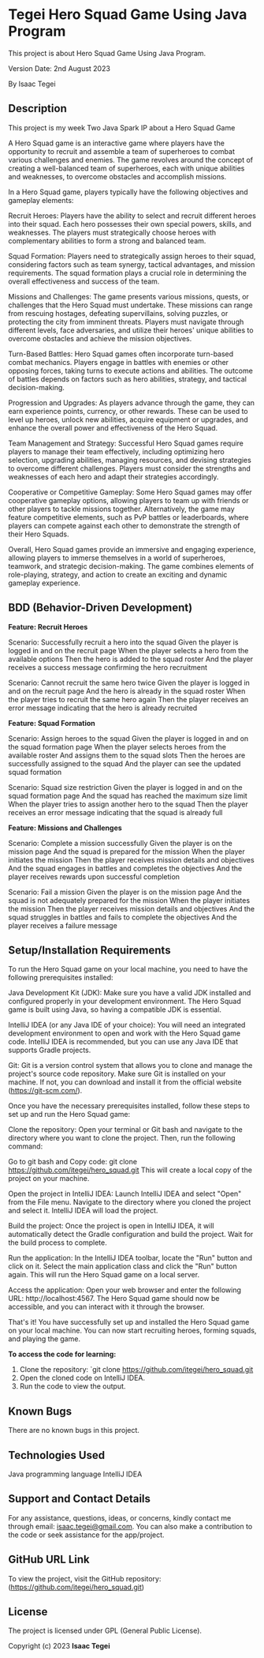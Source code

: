 # Tegei Hero Squad Game Using Java Program

This project is about Hero Squad Game Using Java Program.

Version Date: 2nd August 2023

By Isaac Tegei

## Description

This project is my week Two Java Spark IP about a Hero Squad Game

A Hero Squad game is an interactive game where players have the opportunity to recruit and assemble a team of superheroes to combat various challenges and enemies. The game revolves around the concept of creating a well-balanced team of superheroes, each with unique abilities and weaknesses, to overcome obstacles and accomplish missions.

In a Hero Squad game, players typically have the following objectives and gameplay elements:

Recruit Heroes: Players have the ability to select and recruit different heroes into their squad. Each hero possesses their own special powers, skills, and weaknesses. The players must strategically choose heroes with complementary abilities to form a strong and balanced team.

Squad Formation: Players need to strategically assign heroes to their squad, considering factors such as team synergy, tactical advantages, and mission requirements. The squad formation plays a crucial role in determining the overall effectiveness and success of the team.

Missions and Challenges: The game presents various missions, quests, or challenges that the Hero Squad must undertake. These missions can range from rescuing hostages, defeating supervillains, solving puzzles, or protecting the city from imminent threats. Players must navigate through different levels, face adversaries, and utilize their heroes' unique abilities to overcome obstacles and achieve the mission objectives.

Turn-Based Battles: Hero Squad games often incorporate turn-based combat mechanics. Players engage in battles with enemies or other opposing forces, taking turns to execute actions and abilities. The outcome of battles depends on factors such as hero abilities, strategy, and tactical decision-making.

Progression and Upgrades: As players advance through the game, they can earn experience points, currency, or other rewards. These can be used to level up heroes, unlock new abilities, acquire equipment or upgrades, and enhance the overall power and effectiveness of the Hero Squad.

Team Management and Strategy: Successful Hero Squad games require players to manage their team effectively, including optimizing hero selection, upgrading abilities, managing resources, and devising strategies to overcome different challenges. Players must consider the strengths and weaknesses of each hero and adapt their strategies accordingly.

Cooperative or Competitive Gameplay: Some Hero Squad games may offer cooperative gameplay options, allowing players to team up with friends or other players to tackle missions together. Alternatively, the game may feature competitive elements, such as PvP battles or leaderboards, where players can compete against each other to demonstrate the strength of their Hero Squads.

Overall, Hero Squad games provide an immersive and engaging experience, allowing players to immerse themselves in a world of superheroes, teamwork, and strategic decision-making. The game combines elements of role-playing, strategy, and action to create an exciting and dynamic gameplay experience.

## BDD (Behavior-Driven Development)
**Feature: Recruit Heroes**

Scenario: Successfully recruit a hero into the squad Given the player is logged in and on the recruit page When the player selects a hero from the available options Then the hero is added to the squad roster And the player receives a success message confirming the hero recruitment

Scenario: Cannot recruit the same hero twice Given the player is logged in and on the recruit page And the hero is already in the squad roster When the player tries to recruit the same hero again Then the player receives an error message indicating that the hero is already recruited

**Feature: Squad Formation**

Scenario: Assign heroes to the squad Given the player is logged in and on the squad formation page When the player selects heroes from the available roster And assigns them to the squad slots Then the heroes are successfully assigned to the squad And the player can see the updated squad formation

Scenario: Squad size restriction Given the player is logged in and on the squad formation page And the squad has reached the maximum size limit When the player tries to assign another hero to the squad Then the player receives an error message indicating that the squad is already full

**Feature: Missions and Challenges**

Scenario: Complete a mission successfully Given the player is on the mission page And the squad is prepared for the mission When the player initiates the mission Then the player receives mission details and objectives And the squad engages in battles and completes the objectives And the player receives rewards upon successful completion

Scenario: Fail a mission Given the player is on the mission page And the squad is not adequately prepared for the mission When the player initiates the mission Then the player receives mission details and objectives And the squad struggles in battles and fails to complete the objectives And the player receives a failure message

## Setup/Installation Requirements

To run the Hero Squad game on your local machine, you need to have the following prerequisites installed:

Java Development Kit (JDK): Make sure you have a valid JDK installed and configured properly in your development environment. The Hero Squad game is built using Java, so having a compatible JDK is essential.

IntelliJ IDEA (or any Java IDE of your choice): You will need an integrated development environment to open and work with the Hero Squad game code. IntelliJ IDEA is recommended, but you can use any Java IDE that supports Gradle projects.

Git: Git is a version control system that allows you to clone and manage the project's source code repository. Make sure Git is installed on your machine. If not, you can download and install it from the official website (https://git-scm.com/).

Once you have the necessary prerequisites installed, follow these steps to set up and run the Hero Squad game:

Clone the repository: Open your terminal or Git bash and navigate to the directory where you want to clone the project. Then, run the following command:

Go to git bash and Copy code: git clone https://github.com/itegei/hero_squad.git This will create a local copy of the project on your machine.

Open the project in IntelliJ IDEA: Launch IntelliJ IDEA and select "Open" from the File menu. Navigate to the directory where you cloned the project and select it. IntelliJ IDEA will load the project.

Build the project: Once the project is open in IntelliJ IDEA, it will automatically detect the Gradle configuration and build the project. Wait for the build process to complete.

Run the application: In the IntelliJ IDEA toolbar, locate the "Run" button and click on it. Select the main application class and click the "Run" button again. This will run the Hero Squad game on a local server.

Access the application: Open your web browser and enter the following URL: http://localhost:4567. The Hero Squad game should now be accessible, and you can interact with it through the browser.

That's it! You have successfully set up and installed the Hero Squad game on your local machine. You can now start recruiting heroes, forming squads, and playing the game.

**To access the code for learning:**

1. Clone the repository: `git clone https://github.com/itegei/hero_squad.git
2. Open the cloned code on IntelliJ IDEA.
3. Run the code to view the output.

## Known Bugs

There are no known bugs in this project.

## Technologies Used

Java programming language
IntelliJ IDEA

## Support and Contact Details

For any assistance, questions, ideas, or concerns, kindly contact me through email: isaac.tegei@gmail.com.
You can also make a contribution to the code or seek assistance for the app/project.

## GitHub URL Link

To view the project, visit the GitHub repository:(https://github.com/itegei/hero_squad.git)

## License

The project is licensed under GPL (General Public License).

Copyright (c) 2023 **Isaac Tegei**